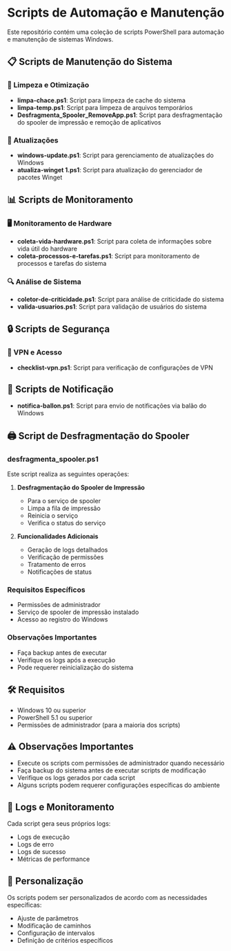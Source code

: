 # Scripts de Automação e Manutenção

Este repositório contém uma coleção de scripts PowerShell para automação e manutenção de sistemas Windows.

## 📋 Scripts de Manutenção do Sistema

### 🧹 Limpeza e Otimização
- **limpa-chace.ps1**: Script para limpeza de cache do sistema
- **limpa-temp.ps1**: Script para limpeza de arquivos temporários
- **Desfragmenta_Spooler_RemoveApp.ps1**: Script para desfragmentação do spooler de impressão e remoção de aplicativos

### 🔄 Atualizações
- **windows-update.ps1**: Script para gerenciamento de atualizações do Windows
- **atualiza-winget 1.ps1**: Script para atualização do gerenciador de pacotes Winget

## 📊 Scripts de Monitoramento

### 🖥️ Monitoramento de Hardware
- **coleta-vida-hardware.ps1**: Script para coleta de informações sobre vida útil do hardware
- **coleta-processos-e-tarefas.ps1**: Script para monitoramento de processos e tarefas do sistema

### 🔍 Análise de Sistema
- **coletor-de-criticidade.ps1**: Script para análise de criticidade do sistema
- **valida-usuarios.ps1**: Script para validação de usuários do sistema

## 🔒 Scripts de Segurança

### 🔐 VPN e Acesso
- **checklist-vpn.ps1**: Script para verificação de configurações de VPN

## 📢 Scripts de Notificação
- **notifica-ballon.ps1**: Script para envio de notificações via balão do Windows

## 🖨️ Script de Desfragmentação do Spooler

### desfragmenta_spooler.ps1

Este script realiza as seguintes operações:

1. **Desfragmentação do Spooler de Impressão**
   - Para o serviço de spooler
   - Limpa a fila de impressão
   - Reinicia o serviço
   - Verifica o status do serviço


2. **Funcionalidades Adicionais**
   - Geração de logs detalhados
   - Verificação de permissões
   - Tratamento de erros
   - Notificações de status

### Requisitos Específicos
- Permissões de administrador
- Serviço de spooler de impressão instalado
- Acesso ao registro do Windows

### Observações Importantes
- Faça backup antes de executar
- Verifique os logs após a execução
- Pode requerer reinicialização do sistema

## 🛠️ Requisitos

- Windows 10 ou superior
- PowerShell 5.1 ou superior
- Permissões de administrador (para a maioria dos scripts)

## ⚠️ Observações Importantes

- Execute os scripts com permissões de administrador quando necessário
- Faça backup do sistema antes de executar scripts de modificação
- Verifique os logs gerados por cada script
- Alguns scripts podem requerer configurações específicas do ambiente

## 📝 Logs e Monitoramento

Cada script gera seus próprios logs:
- Logs de execução
- Logs de erro
- Logs de sucesso
- Métricas de performance

## 🔧 Personalização

Os scripts podem ser personalizados de acordo com as necessidades específicas:
- Ajuste de parâmetros
- Modificação de caminhos
- Configuração de intervalos
- Definição de critérios específicos 
